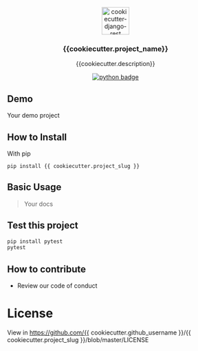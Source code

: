 <div align="center">
  <img width="64" src="https://avatars1.githubusercontent.com/u/66532658?s=400&u=f2457dec96897c5dbc843372ec8b325589ab84d5&v=4" alt="cookiecutter-django-rest">
  <h3 align="center">{{cookiecutter.project_name}}</h3>
  <p align="center">
    {{cookiecutter.description}}
  </p>
  <p align="center">
    <a href="https://www.python.org/">
        <img src="https://img.shields.io/pypi/pyversions/Django.svg?style=flat-square"  alt="python badge">
    </a>
  </p>
</div>

## Demo

Your demo project

## How to Install

With pip

    pip install {{ cookiecutter.project_slug }}

## Basic Usage

> Your docs

## Test this project

```sh
pip install pytest
pytest
```

## How to contribute

* Review our code of conduct

# License

View in https://github.com/{{ cookiecutter.github_username }}/{{ cookiecutter.project_slug }}/blob/master/LICENSE